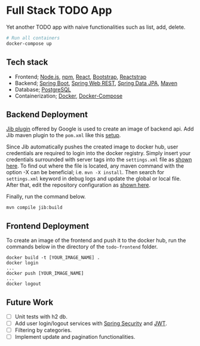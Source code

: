 # Full Stack TODO App

Yet another TODO app with naive functionalities such as list, add, delete.

```bash
# Run all containers
docker-compose up
```

## Tech stack
* Frontend; [Node.js](https://nodejs.org/), [npm](https://www.npmjs.com/), [React](https://reactjs.org/), [Bootstrap](https://getbootstrap.com/), [Reactstrap](https://reactstrap.github.io/)
* Backend; [Spring Boot](https://spring.io/projects/spring-boot), [Spring Web REST](https://spring.io/guides/gs/rest-service/), [Spring Data JPA](https://spring.io/projects/spring-data-jpa), [Maven](http://maven.apache.org/)
* Database; [PostgreSQL](https://hub.docker.com/_/postgres)
* Containerization; [Docker](https://docker.com/), [Docker-Compose](https://docs.docker.com/compose/)

## Backend Deployment
[Jib plugin](https://github.com/GoogleContainerTools/jib) offered by Google is used to create an image of backend api.
Add Jib maven plugin to the `pom.xml` like this [setup](https://github.com/GoogleContainerTools/jib/tree/master/jib-maven-plugin#setup).

Since Jib automatically pushes the created image to docker hub, user credentials are required to login into the docker registry.
Simply insert your credentials surrounded with server tags into the `settings.xml` file as [shown here](https://github.com/GoogleContainerTools/jib/tree/master/jib-maven-plugin#using-maven-settings).
To find out where the file is located, any maven command with the option -X can be beneficial; i.e. `mvn -X install`.
Then search for `settings.xml` keyword in debug logs and update the global or local file. After that, edit the repository configuration as [shown here](https://github.com/GoogleContainerTools/jib/tree/master/jib-maven-plugin#using-docker-hub-registry).

Finally, run the command below.
```
mvn compile jib:build
```

## Frontend Deployment
To create an image of the frontend and push it to the docker hub, run the commands below in the directory of the `todo-frontend` folder.

```
docker build -t [YOUR_IMAGE_NAME] .
docker login
...
docker push [YOUR_IMAGE_NAME]
...
docker logout
```

## Future Work
- [ ] Unit tests with h2 db.
- [ ] Add user login/logout services with [Spring Security](https://spring.io/projects/spring-security) and [JWT](https://jwt.io/).
- [ ] Filtering by categories.
- [ ] Implement update and pagination functionalities.
